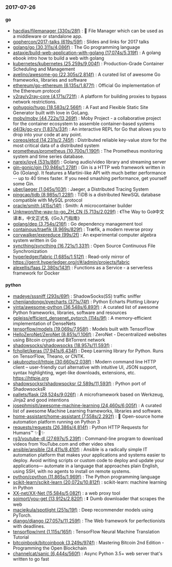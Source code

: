 ### 2017-07-26

#### go
* [hacdias/filemanager (330s/28f)](https://github.com/hacdias/filemanager) : 📁 File Manager which can be used as a middleware or standalone app.
* [gophercon/2017-talks (619s/59f)](https://github.com/gophercon/2017-talks) : Slides and links for 2017 talks
* [golang/go (30,311s/4,086f)](https://github.com/golang/go) : The Go programming language
* [astaxie/build-web-application-with-golang (17,074s/5,319f)](https://github.com/astaxie/build-web-application-with-golang) : A golang ebook intro how to build a web with golang
* [kubernetes/kubernetes (25,259s/9,004f)](https://github.com/kubernetes/kubernetes) : Production-Grade Container Scheduling and Management
* [avelino/awesome-go (22,305s/2,814f)](https://github.com/avelino/awesome-go) : A curated list of awesome Go frameworks, libraries and software
* [ethereum/go-ethereum (6,135s/1,877f)](https://github.com/ethereum/go-ethereum) : Official Go implementation of the Ethereum protocol
* [v2ray/v2ray-core (4,171s/721f)](https://github.com/v2ray/v2ray-core) : A platform for building proxies to bypass network restrictions.
* [gohugoio/hugo (18,583s/2,566f)](https://github.com/gohugoio/hugo) : A Fast and Flexible Static Site Generator built with love in GoLang.
* [moby/moby (44,722s/13,269f)](https://github.com/moby/moby) : Moby Project - a collaborative project for the container ecosystem to assemble container-based systems
* [d4l3k/go-pry (1,837s/33f)](https://github.com/d4l3k/go-pry) : An interactive REPL for Go that allows you to drop into your code at any point.
* [coreos/etcd (14,231s/2,745f)](https://github.com/coreos/etcd) : Distributed reliable key-value store for the most critical data of a distributed system
* [prometheus/prometheus (10,700s/1,190f)](https://github.com/prometheus/prometheus) : The Prometheus monitoring system and time series database.
* [nareix/joy4 (531s/86f)](https://github.com/nareix/joy4) : Golang audio/video library and streaming server
* [gin-gonic/gin (10,946s/1,278f)](https://github.com/gin-gonic/gin) : Gin is a HTTP web framework written in Go (Golang). It features a Martini-like API with much better performance -- up to 40 times faster. If you need smashing performance, get yourself some Gin.
* [uber/jaeger (1,045s/103f)](https://github.com/uber/jaeger) : Jaeger, a Distributed Tracing System
* [pingcap/tidb (8,985s/1,228f)](https://github.com/pingcap/tidb) : TiDB is a distributed NewSQL database compatible with MySQL protocol
* [oracle/smith (415s/14f)](https://github.com/oracle/smith) : Smith: A microcontainer builder
* [Unknwon/the-way-to-go_ZH_CN (5,713s/2,029f)](https://github.com/Unknwon/the-way-to-go_ZH_CN) : 《The Way to Go》中文译本，中文正式名《Go入门指南》
* [golang/dep (3,754s/216f)](https://github.com/golang/dep) : Go dependency management tool
* [containous/traefik (8,969s/829f)](https://github.com/containous/traefik) : Træfik, a modern reverse proxy
* [corywalker/expreduce (99s/2f)](https://github.com/corywalker/expreduce) : An experimental computer algebra system written in Go
* [syncthing/syncthing (16,721s/1,331f)](https://github.com/syncthing/syncthing) : Open Source Continuous File Synchronization
* [hyperledger/fabric (1,685s/1,512f)](https://github.com/hyperledger/fabric) : Read-only mirror of https://gerrit.hyperledger.org/r/#/admin/projects/fabric
* [alexellis/faas (2,380s/143f)](https://github.com/alexellis/faas) : Functions as a Service - a serverless framework for Docker

#### python
* [madeye/sssniff (293s/69f)](https://github.com/madeye/sssniff) : ShadowSocks(SS) traffic sniffer
* [chenjiandongx/pyecharts (371s/74f)](https://github.com/chenjiandongx/pyecharts) : Python Echarts Plotting Library
* [vinta/awesome-python (36,548s/6,893f)](https://github.com/vinta/awesome-python) : A curated list of awesome Python frameworks, libraries, software and resources
* [gpleiss/efficient_densenet_pytorch (114s/9f)](https://github.com/gpleiss/efficient_densenet_pytorch) : A memory-efficient implementation of DenseNets
* [tensorflow/models (19,069s/7,958f)](https://github.com/tensorflow/models) : Models built with TensorFlow
* [HelloZeroNet/ZeroNet (8,851s/1,106f)](https://github.com/HelloZeroNet/ZeroNet) : ZeroNet - Decentralized websites using Bitcoin crypto and BitTorrent network
* [shadowsocks/shadowsocks (18,957s/11,593f)](https://github.com/shadowsocks/shadowsocks) : 
* [fchollet/keras (17,941s/6,434f)](https://github.com/fchollet/keras) : Deep Learning library for Python. Runs on TensorFlow, Theano, or CNTK.
* [jakubroztocil/httpie (30,660s/2,038f)](https://github.com/jakubroztocil/httpie) : Modern command line HTTP client – user-friendly curl alternative with intuitive UI, JSON support, syntax highlighting, wget-like downloads, extensions, etc. https://httpie.org
* [shadowsocksr/shadowsocksr (2,589s/11,593f)](https://github.com/shadowsocksr/shadowsocksr) : Python port of ShadowsocksR
* [pallets/flask (28,524s/9,026f)](https://github.com/pallets/flask) : A microframework based on Werkzeug, Jinja2 and good intentions
* [josephmisiti/awesome-machine-learning (24,460s/6,005f)](https://github.com/josephmisiti/awesome-machine-learning) : A curated list of awesome Machine Learning frameworks, libraries and software.
* [home-assistant/home-assistant (7,558s/2,292f)](https://github.com/home-assistant/home-assistant) : 🏡 Open-source home automation platform running on Python 3
* [requests/requests (26,386s/4,814f)](https://github.com/requests/requests) : Python HTTP Requests for Humans™ ✨🍰✨
* [rg3/youtube-dl (27,697s/5,239f)](https://github.com/rg3/youtube-dl) : Command-line program to download videos from YouTube.com and other video sites
* [ansible/ansible (24,411s/8,410f)](https://github.com/ansible/ansible) : Ansible is a radically simple IT automation platform that makes your applications and systems easier to deploy. Avoid writing scripts or custom code to deploy and update your applications— automate in a language that approaches plain English, using SSH, with no agents to install on remote systems.
* [python/cpython (11,865s/1,969f)](https://github.com/python/cpython) : The Python programming language
* [scikit-learn/scikit-learn (20,072s/10,812f)](https://github.com/scikit-learn/scikit-learn) : scikit-learn: machine learning in Python
* [XX-net/XX-Net (15,584s/5,082f)](https://github.com/XX-net/XX-Net) : a web proxy tool
* [soimort/you-get (13,912s/2,820f)](https://github.com/soimort/you-get) : ⏬ Dumb downloader that scrapes the web
* [maciejkula/spotlight (251s/19f)](https://github.com/maciejkula/spotlight) : Deep recommender models using PyTorch.
* [django/django (27,057s/11,259f)](https://github.com/django/django) : The Web framework for perfectionists with deadlines.
* [tensorflow/nmt (1,115s/165f)](https://github.com/tensorflow/nmt) : TensorFlow Neural Machine Translation Tutorial
* [bitcoinbook/bitcoinbook (3,249s/974f)](https://github.com/bitcoinbook/bitcoinbook) : Mastering Bitcoin 2nd Edition - Programming the Open Blockchain
* [channelcat/sanic (6,444s/560f)](https://github.com/channelcat/sanic) : Async Python 3.5+ web server that's written to go fast
